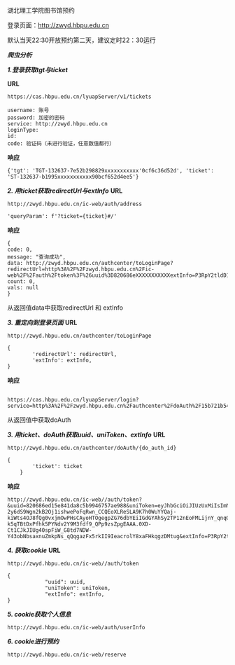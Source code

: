 
湖北理工学院图书馆预约

登录页面：http://zwyd.hbpu.edu.cn

默认当天22:30开放预约第二天，建议定时22：30运行




___爬虫分析___





___1.登录获取tgt与ticket___

**URL**
```
https://cas.hbpu.edu.cn/lyuapServer/v1/tickets
```
```
username: 账号
password: 加密的密码
service: http://zwyd.hbpu.edu.cn
loginType: 
id: 
code: 验证码（未进行验证，任意数值都行）
```

**响应**
```
{'tgt': 'TGT-132637-7e52b298829xxxxxxxxxxx'0cf6c36d52d', 'ticket': 'ST-132637-b1995xxxxxxxxxxx90bcf652d4ee5'}
```




___2. 用ticket获取redirectUrl与extInfo___
**URL**
```
http://zwyd.hbpu.edu.cn/ic-web/auth/address
```

```
'queryParam': f'?ticket={ticket}#/'
```

**响应**
```
{
code: 0,
message: "查询成功",
data: http://zwyd.hbpu.edu.cn/authcenter/toLoginPage?redirectUrl=http%3A%2F%2Fzwyd.hbpu.edu.cn%2Fic-web%2F%2Fauth%2Ftoken%3F%26uuid%3D820686eXXXXXXXXXXXextInfo=P3RpY2tldD1TVC0xNDAzNTXXXXXXXXXNmRiZGQ4MTNlNmIjLw==,
count: 0,
vals: null
}
```
从返回值data中获取redirectUrl 和 extInfo




___3. 重定向到登录页面___
**URL**
```
http://zwyd.hbpu.edu.cn/authcenter/toLoginPage
```

```
{
        'redirectUrl': redirectUrl,
        'extInfo': extInfo,
}
```

**响应**
```

https://cas.hbpu.edu.cn/lyuapServer/login?service=http%3A%2F%2Fzwyd.hbpu.edu.cn%2Fauthcenter%2FdoAuth%2F15b721b54XXXXXXXXXXX
```
从返回值中获取doAuth



___3. 用ticket、doAuth获取uuid、uniToken、extInfo___
**URL**
```
http://zwyd.hbpu.edu.cn/authcenter/doAuth/{do_auth_id}
```

```
{
        'ticket': ticket
    }
```

**响应**
```
http://zwyd.hbpu.edu.cn/ic-web//auth/token?&uuid=820686ed15e841da8c5b9946757ae988&uniToken=eyJhbGciOiJIUzUxMiIsImNhbGciOiJHWklQIn0.H4sIAAAAAAAAAGVQu24CMRD8F9cU3AOR0HINzTXQoRQr7yYx8uNkr6VDKP8eIzjbiMLF7GjGM3MT2v0oO4IhsRPtum3T-2y6dS9Wgn2kB2Oj1ishwePoFqRwn_CCQEoXLReSLA9K7h0WuYYQaj-kiWts4OJ8fQg0vxjmOwPHsCAyoHTOgegpZG76dbYEiIGdGYAhSy2TP12nEoFMLijnY_qnqOe6zLPv8Znk_JXM5kl5wqHShBRFOXvIM6l7NBGt-k5qTBtDxPfhk5PYNdv2Y9M3fdf9_QPp9zsZpgEAAA.0XD-Ct1CJkJIUg40spFiW_G8td7NDW-Y43obNbsaxnuZmkpNs_qQqgazFx5rkII9IeacrolY8xaFHkqgzDMtug&extInfo=P3RpY2tldD1TVC0xNDAzNTItY2IxZDk2OTA1YWIxNDE1ZmE3ZjliNmRiZGQ4MTNlNmIjLw==
```


___4. 获取cookie___
**URL**
```
http://zwyd.hbpu.edu.cn/ic-web//auth/token
```
```
{
            "uuid": uuid,
            "uniToken": uniToken,
            "extInfo": extInfo,
}
```

___5. cookie获取个人信息___
```
http://zwyd.hbpu.edu.cn/ic-web/auth/userInfo
```

___6. cookie进行预约___
```
http://zwyd.hbpu.edu.cn/ic-web/reserve
```
